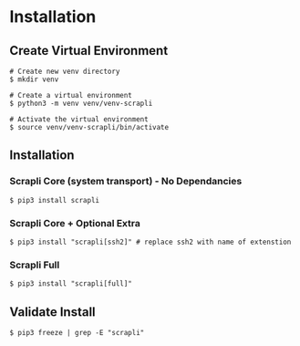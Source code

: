 # Installation

## Create Virtual Environment
```
# Create new venv directory
$ mkdir venv

# Create a virtual environment
$ python3 -m venv venv/venv-scrapli

# Activate the virtual environment
$ source venv/venv-scrapli/bin/activate
```

## Installation
### Scrapli Core (system transport) - No Dependancies
```
$ pip3 install scrapli
```
### Scrapli Core + Optional Extra
```
$ pip3 install "scrapli[ssh2]" # replace ssh2 with name of extenstion
```

### Scrapli Full
```
$ pip3 install "scrapli[full]"
```

## Validate Install
```
$ pip3 freeze | grep -E "scrapli"
```